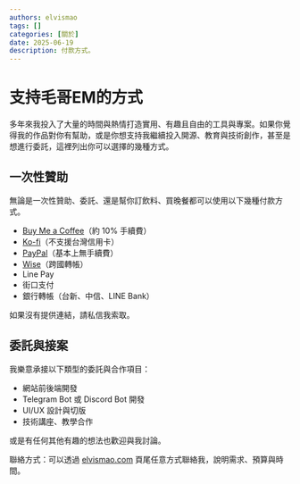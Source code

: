 ```yaml
---
authors: elvismao
tags: []
categories: [關於]
date: 2025-06-19
description: 付款方式。
---
```


# 支持毛哥EM的方式

多年來我投入了大量的時間與熱情打造實用、有趣且自由的工具與專案。如果你覺得我的作品對你有幫助，或是你想支持我繼續投入開源、教育與技術創作，甚至是想進行委託，這裡列出你可以選擇的幾種方式。

## 一次性贊助

無論是一次性贊助、委託、還是幫你訂飲料、買晚餐都可以使用以下幾種付款方式。

- [Buy Me a Coffee](https://buymeacoffee.com/elvismao)（約 10% 手續費）
- [Ko-fi](https://ko-fi.com/elvismao)（不支援台灣信用卡）
- [PayPal](https://www.paypal.me/elvisdragonmao)（基本上無手續費）
- [Wise](https://wise.com/pay/me/b8fzwel)（跨國轉帳）
- Line Pay
- 街口支付
- 銀行轉帳（台新、中信、LINE Bank）

如果沒有提供連結，請私信我索取。

## 委託與接案

我樂意承接以下類型的委託與合作項目：

- 網站前後端開發
- Telegram Bot 或 Discord Bot 開發
- UI/UX 設計與切版
- 技術講座、教學合作

或是有任何其他有趣的想法也歡迎與我討論。

聯絡方式：可以透過 [elvismao.com](https://elvismao.com/) 頁尾任意方式聯絡我，說明需求、預算與時間。
